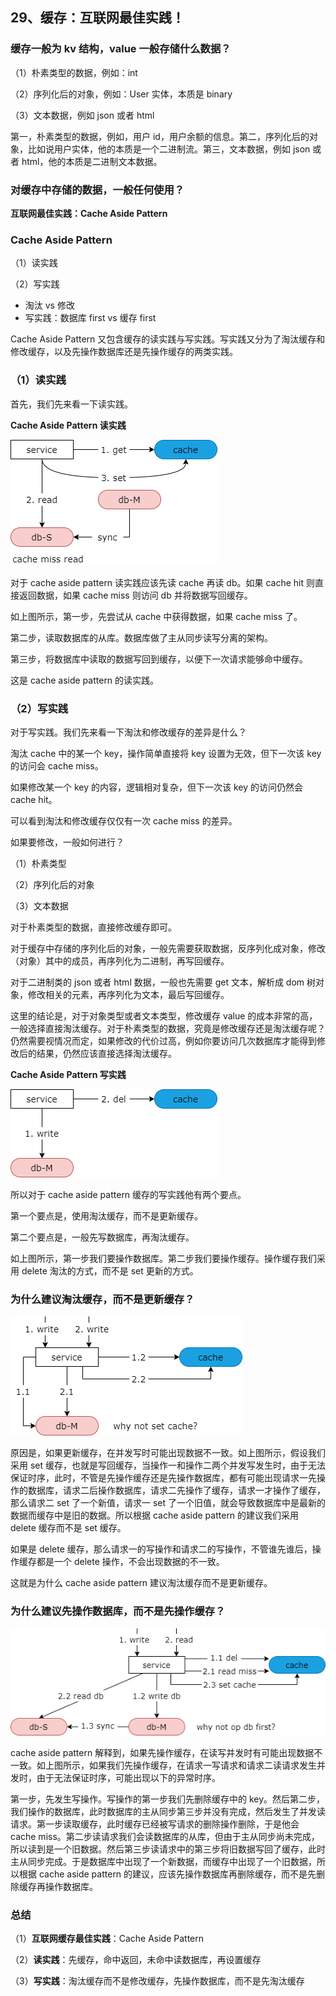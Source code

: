 ## 29、缓存：互联网最佳实践！

### 缓存一般为 kv 结构，value 一般存储什么数据？

（1）朴素类型的数据，例如：int

（2）序列化后的对象，例如：User 实体，本质是 binary

（3）文本数据，例如 json 或者 html

第一，朴素类型的数据，例如，用户 id，用户余额的信息。第二，序列化后的对象，比如说用户实体，他的本质是一个二进制流。第三，文本数据，例如 json 或者 html，他的本质是二进制文本数据。

### 对缓存中存储的数据，一般任何使用？

**互联网最佳实践：Cache Aside Pattern**

### Cache Aside Pattern

（1）读实践

（2）写实践

- 淘汰 vs 修改
- 写实践：数据库 first vs 缓存 first

Cache Aside Pattern 又包含缓存的读实践与写实践。写实践又分为了淘汰缓存和修改缓存，以及先操作数据库还是先操作缓存的两类实践。

### （1）读实践

首先，我们先来看一下读实践。

**Cache Aside Pattern 读实践**

![](image/ch3-29-CacheAsidePattern读实践.png)

对于 cache aside pattern 读实践应该先读 cache 再读 db。如果 cache hit 则直接返回数据，如果 cache miss 则访问 db 并将数据写回缓存。

如上图所示，第一步，先尝试从 cache 中获得数据，如果 cache miss 了。

第二步，读取数据库的从库。数据库做了主从同步读写分离的架构。

第三步，将数据库中读取的数据写回到缓存，以便下一次请求能够命中缓存。

这是 cache aside pattern 的读实践。

### （2）写实践

对于写实践。我们先来看一下淘汰和修改缓存的差异是什么？

淘汰 cache 中的某一个 key，操作简单直接将 key 设置为无效，但下一次该 key 的访问会 cache miss。

如果修改某一个 key 的内容，逻辑相对复杂，但下一次该 key 的访问仍然会 cache hit。

可以看到淘汰和修改缓存仅仅有一次 cache miss 的差异。

如果要修改，一般如何进行？

（1）朴素类型

（2）序列化后的对象

（3）文本数据

对于朴素类型的数据，直接修改缓存即可。

对于缓存中存储的序列化后的对象，一般先需要获取数据，反序列化成对象，修改（对象）其中的成员，再序列化为二进制，再写回缓存。

对于二进制类的 json 或者 html 数据，一般也先需要 get 文本，解析成 dom 树对象，修改相关的元素，再序列化为文本，最后写回缓存。

这里的结论是，对于对象类型或者文本类型，修改缓存 value 的成本非常的高，一般选择直接淘汰缓存。对于朴素类型的数据，究竟是修改缓存还是淘汰缓存呢？仍然需要视情况而定，如果修改的代价过高，例如你要访问几次数据库才能得到修改后的结果，仍然应该直接选择淘汰缓存。

**Cache Aside Pattern 写实践**

![](image/ch3-29-CacheAsidePattern写实践.png)

所以对于 cache aside pattern 缓存的写实践他有两个要点。

第一个要点是，使用淘汰缓存，而不是更新缓存。

第二个要点是，一般先写数据库，再淘汰缓存。

如上图所示，第一步我们要操作数据库。第二步我们要操作缓存。操作缓存我们采用 delete 淘汰的方式，而不是 set 更新的方式。

### 为什么建议淘汰缓存，而不是更新缓存？

![](image/ch3-29-WhyNotSetCache？.png)

原因是，如果更新缓存，在并发写时可能出现数据不一致。如上图所示，假设我们采用 set 缓存，也就是写回缓存，当操作一和操作二两个并发写发生时，由于无法保证时序，此时，不管是先操作缓存还是先操作数据库，都有可能出现请求一先操作的数据库，请求二后操作数据库，请求二先操作了缓存，请求一才操作了缓存，那么请求二 set 了一个新值，请求一 set 了一个旧值，就会导致数据库中是最新的数据而缓存中是旧的数据。所以根据 cache aside pattern 的建议我们采用 delete 缓存而不是 set 缓存。

如果是 delete 缓存，那么请求一的写操作和请求二的写操作，不管谁先谁后，操作缓存都是一个 delete 操作，不会出现数据的不一致。

这就是为什么 cache aside pattern 建议淘汰缓存而不是更新缓存。

### 为什么建议先操作数据库，而不是先操作缓存？

![](image/ch3-29-WhyNotOpDbFirst？.png)

cache aside pattern 解释到，如果先操作缓存，在读写并发时有可能出现数据不一致。如上图所示，如果我们先操作缓存，在请求一写请求和请求二读请求发生并发时，由于无法保证时序，可能出现以下的异常时序。

第一步，先发生写操作。写操作的第一步我们先删除缓存中的 key。然后第二步，我们操作的数据库，此时数据库的主从同步第三步并没有完成，然后发生了并发读请求。第一步读取缓存，此时缓存已经被写请求的删除操作删除，于是他会 cache miss。第二步读请求我们会读数据库的从库，但由于主从同步尚未完成，所以读到是一个旧数据。然后第三步读请求中的第三步将旧数据写回了缓存，此时主从同步完成。于是数据库中出现了一个新数据，而缓存中出现了一个旧数据，所以根据 cache aside pattern 的建议，应该先操作数据库再删除缓存，而不是先删除缓存再操作数据库。

### 总结

（1）**互联网缓存最佳实践**：Cache Aside Pattern

（2）**读实践**：先缓存，命中返回，未命中读数据库，再设置缓存

（3）**写实践**：淘汰缓存而不是修改缓存，先操作数据库，而不是先淘汰缓存